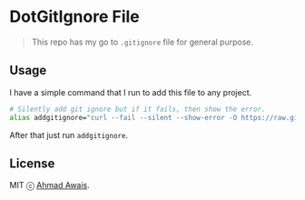 # DotGitIgnore File

> This repo has my go to `.gitignore` file for general purpose.

## Usage

I have a simple command that I run to add this file to any project.

```sh
# Silently add git ignore but if it fails, then show the error.
alias addgitignore="curl --fail --silent --show-error -O https://raw.githubusercontent.com/ahmadawais/WPGulp/master/.gitignore"
```

After that just run `addgitignore`.

## License

MIT ⓒ [Ahmad Awais](https://AhmadAwais.com/).
